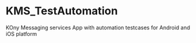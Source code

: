 # KMS_TestAutomation
KOny Messaging services App with automation testcases for Android and iOS platform
